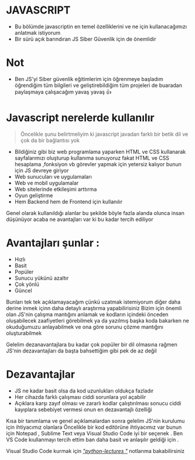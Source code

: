 # JAVASCRIPT
  
 - Bu bölümde javascriptin en temel özelliklerini ve ne için kullanacağımızı anlatmak istiyorum 
  - Bir sürü açık barındıran JS Siber Güvenlik için de önemlidir 
 
      
  # Not 
  - Ben JS'yi Siber güvenlik eğitimlerim için öğrenmeye başladım öğrendiğim tüm 
  bilgileri ve geliştirebildiğim tüm projeleri de buaradan paylaşmaya çalışacağım yavaş yavaş 👍
    
 # Javascript nerelerde kullanılır 
  > Öncelikle şunu belirtmeliyim ki javascript javadan farklı bir betik  dil ve çok da bir bağlantısı yok  
 - Bildiğiniz gibi biz web programlama yaparken HTML ve CSS kullanarak sayfalarımızı oluşturup kullanıma sunuyoruz fakat HTML ve CSS hesaplama ,fonksiyon vb görevler yapmak için yetersiz kalıyor bunun için JS devreye giriyor
 - Web sunucuları ve uygulamaları 
 - Web ve mobil uygulamalar
 - Web sitelerinde etkileşimi arttırma
 - Oyun geliştirme 
 - Hem Backend hem de Frontend için kullanılır  
 
 Genel olarak kullanıldığı alanlar bu şekilde böyle fazla alanda olunca insan düşünüyor acaba ne avantajları var ki bu kadar tercih ediliyor
 # Avantajları şunlar :
 - Hızlı 
 - Basit 
 - Popüler 
 - Sunucu yükünü azaltır 
 - Çok yönlü
 - Güncel
  
  Bunları tek tek açıklamayacağım çünkü uzatmak istemiyorum diğer daha derine inmek içinn daha detaylı araştırma yapabilirisiniz 
  Bizim için önemli olan JS'nin çalışma mantığını anlamak ve kodların içindeki önceden oluşabilecek zaafiyetleri görebilmek ya da yazılmış başka koda bakarken ne okuduğumuzu anlayabilmek ve ona göre sorunu çözme mantığını oluşturabilmek 
  
  Gelelim dezanavantajlara bu kadar çok popüler bir dil olmasına rağmen JS'nin dezavantajları da başta bahsettiğim gibi pek de az değil 
   # Dezavantajlar 
   - JS ne kadar basit olsa da kod uzunlukları oldukça fazladır 
   - Her cihazda farklı çalışması ciddi sorunlara yol açabilir 
   -  Açıklara karşı zayıf olması ve zararlı kodlar çalıştırılması sonucu ciddi kayıplara sebebiyet vermesi onun en dezavantajlı özelliği
   
   
   Kısa bir tanımlama ve genel açıklamalardan sonra gelelim JS'nin kurulumu için ihtiyacımız olanlara 
   Öncelikle bir kod editörüne ihtiyacımız var bunun için Notepad , Sublime Text veya   Visual Studio Code iyi bir seçenek . Ben VS Code kıullanmayı tercih ettim ban daha basit ve anlaşılır geldiği için .
   
 Visual Studio Code kurmak için [*"python-lectures "*](https://github.com/shilanbashchi/python-lectures) notlarıma bakabilirsiniz 
